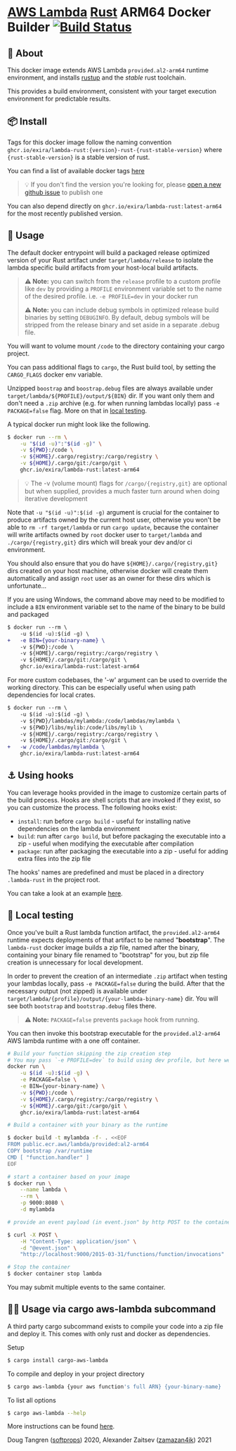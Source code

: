# [AWS Lambda](https://aws.amazon.com/lambda/) [Rust](https://www.rust-lang.org/) ARM64 Docker Builder [![Build Status](https://github.com/exira/lambda-rust/workflows/Main/badge.svg)](https://github.com/exira/lambda-rust/actions)

## 🤔 About

This docker image extends AWS Lambda `provided.al2-arm64` runtime environment, and installs [rustup](https://rustup.rs/) and the *stable* rust toolchain.

This provides a build environment, consistent with your target execution environment for predictable results.

## 📦 Install

Tags for this docker image follow the naming convention `ghcr.io/exira/lambda-rust:{version}-rust-{rust-stable-version}`
where `{rust-stable-version}` is a stable version of rust.

You can find a list of available docker tags [here](https://github.com/exira/lambda-rust/pkgs/container/lambda-rust)

> 💡 If you don't find the version you're looking for, please [open a new github issue](https://github.com/exira/lambda-rust/issues/new?title=I%27m%20looking%20for%20version%20xxx) to publish one

You can also depend directly on `ghcr.io/exira/lambda-rust:latest-arm64` for the most recently published version.

## 🤸 Usage

The default docker entrypoint will build a packaged release optimized version of your Rust artifact under `target/lambda/release` to
isolate the lambda specific build artifacts from your host-local build artifacts.

> **⚠️ Note:** you can switch from the `release` profile to a custom profile like `dev` by providing a `PROFILE` environment variable set to the name of the desired profile. i.e. `-e PROFILE=dev` in your docker run
>
> **⚠️ Note:** you can include debug symbols in optimized release build binaries by setting `DEBUGINFO`. By default, debug symbols will be stripped from the release binary and set aside in a separate .debug file.

You will want to volume mount `/code` to the directory containing your cargo project.

You can pass additional flags to `cargo`, the Rust build tool, by setting the `CARGO_FLAGS` docker env variable.

Unzipped `boostrap` and `boostrap.debug` files are always available under `target/lambda/${PROFILE}/output/${BIN}` dir.
If you want only them and don't need a `.zip` archive (e.g. for when running lambdas locally) pass `-e PACKAGE=false` flag.
More on that in [local testing](#-local-testing).

A typical docker run might look like the following.

```sh
$ docker run --rm \
    -u "$(id -u)":"$(id -g)" \
    -v ${PWD}:/code \
    -v ${HOME}/.cargo/registry:/cargo/registry \
    -v ${HOME}/.cargo/git:/cargo/git \
    ghcr.io/exira/lambda-rust:latest-arm64
```

> 💡 The -v (volume mount) flags for `/cargo/{registry,git}` are optional but when supplied, provides a much faster turn around when doing iterative development

Note that `-u "$(id -u)":$(id -g)` argument is crucial for the container to produce artifacts
owned by the current host user, otherwise you won't be able to `rm -rf target/lambda`
or run `cargo update`, because the container will write artifacts owned by `root` docker user
to `target/lambda` and `./cargo/{registry,git}` dirs which will break your dev and/or ci environment.

You should also ensure that you do have `${HOME}/.cargo/{registry,git}` dirs created
on your host machine, otherwise docker will create them automatically and assign `root` user
as an owner for these dirs which is unfortunate...

If you are using Windows, the command above may need to be modified to include
a `BIN` environment variable set to the name of the binary to be build and packaged

```diff
$ docker run --rm \
    -u $(id -u):$(id -g) \
+   -e BIN={your-binary-name} \
    -v ${PWD}:/code \
    -v ${HOME}/.cargo/registry:/cargo/registry \
    -v ${HOME}/.cargo/git:/cargo/git \
    ghcr.io/exira/lambda-rust:latest-arm64
```

For more custom codebases, the '-w' argument can be used to override the working directory.
This can be especially useful when using path dependencies for local crates.

```diff
$ docker run --rm \
    -u $(id -u):$(id -g) \
    -v ${PWD}/lambdas/mylambda:/code/lambdas/mylambda \
    -v ${PWD}/libs/mylib:/code/libs/mylib \
    -v ${HOME}/.cargo/registry:/cargo/registry \
    -v ${HOME}/.cargo/git:/cargo/git \
+   -w /code/lambdas/mylambda \
    ghcr.io/exira/lambda-rust:latest-arm64
```

## ⚓ Using hooks

You can leverage hooks provided in the image to customize certain parts of the build process.
Hooks are shell scripts that are invoked if they exist, so you can customize the process. The following hooks exist:

* `install`: run before `cargo build` - useful for installing native dependencies on the lambda environment
* `build`: run after `cargo build`, but before packaging the executable into a zip - useful when modifying the executable after compilation
* `package`: run after packaging the executable into a zip - useful for adding extra files into the zip file

The hooks' names are predefined and must be placed in a directory `.lambda-rust` in the project root.

You can take a look at an example [here](./tests/test-func-with-hooks).

## 🔬 Local testing

Once you've built a Rust lambda function artifact, the `provided.al2-arm64` runtime expects deployments of that artifact to be named "**bootstrap**".
The `lambda-rust` docker image builds a zip file, named after the binary, containing your binary file renamed to "bootstrap" for you,
but zip file creation is unnecessary for local development.

In order to prevent the creation of an intermediate `.zip` artifact when testing your lambdas locally, pass `-e PACKAGE=false` during the build.
After that the necessary output (not zipped) is available under `target/lambda/{profile}/output/{your-lambda-binary-name}` dir.
You will see both `bootstrap` and `bootstrap.debug` files there.

> **⚠️ Note:** `PACKAGE=false` prevents `package` hook from running.

You can then invoke this bootstrap executable for the `provided.al2-arm64` AWS lambda runtime with a one off container.

```sh
# Build your function skipping the zip creation step
# You may pass `-e PROFILE=dev` to build using dev profile, but here we use `release`
docker run \
    -u $(id -u):$(id -g) \
    -e PACKAGE=false \
    -e BIN={your-binary-name} \
    -v ${PWD}:/code \
    -v ${HOME}/.cargo/registry:/cargo/registry \
    -v ${HOME}/.cargo/git:/cargo/git \
    ghcr.io/exira/lambda-rust:latest-arm64

# Build a container with your binary as the runtime

$ docker build -t mylambda -f- . <<EOF
FROM public.ecr.aws/lambda/provided:al2-arm64
COPY bootstrap /var/runtime
CMD [ "function.handler" ]
EOF

# start a container based on your image
$ docker run \
    --name lambda \
    --rm \
    -p 9000:8080 \
    -d mylambda

# provide an event payload (in event.json" by http POST to the container

$ curl -X POST \
    -H "Content-Type: application/json" \
    -d "@event.json" \
    "http://localhost:9000/2015-03-31/functions/function/invocations"

# Stop the container
$ docker container stop lambda
```

You may submit multiple events to the same container.

## 🤸🤸 Usage via cargo aws-lambda subcommand

A third party cargo subcommand exists to compile your code into a zip file and deploy it. This comes with only
rust and docker as dependencies.

Setup

```sh
$ cargo install cargo-aws-lambda
```

To compile and deploy in your project directory

```sh
$ cargo aws-lambda {your aws function's full ARN} {your-binary-name}
```

To list all options

```sh
$ cargo aws-lambda --help
```

More instructions can be found [here](https://github.com/vvilhonen/cargo-aws-lambda).

Doug Tangren ([softprops](https://github.com/softprops)) 2020, Alexander Zaitsev ([zamazan4ik](https://github.com/zamazan4ik)) 2021

